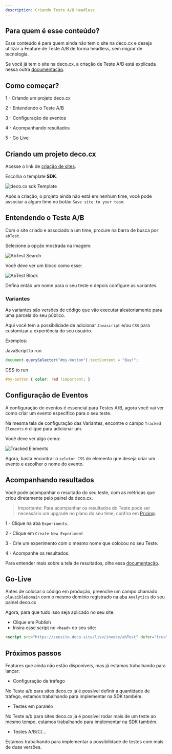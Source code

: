 ```yaml
---
description: Criando Teste A/B Headless
---
```


## Para quem é esse conteúdo?

Esse conteúdo é para quem ainda não tem o site na deco.cx e deseja utilizar a
Feature de Teste A/B de forma headless, sem migrar de tecnologia.

Se você já tem o site na deco.cx, a criação de Teste A/B está explicada nessa
outra [documentação](https://deco.cx/docs/pt/developing/ab-test).

## Como começar?

1 - Criando um projeto deco.cx

2 - Entendendo o Teste A/B

3 - Configuração de eventos

4 - Acompanhando resultados

5 - Go Live

## Criando um projeto deco.cx

Acesse o link de [criação de sites](https://admin.deco.cx/spaces/new).

Escolha o template **SDK**.

![deco.cx sdk Template](https://ozksgdmyrqcxcwhnbepg.supabase.co/storage/v1/object/public/assets/530/ffd8f072-daf7-48cc-ab14-ad6b9297f903)

Após a criação, o projeto ainda não está em nenhum time, você pode associar a
algum time no botão `Save site to your team`.

## Entendendo o Teste A/B

Com o site criado e associado a um time, procure na barra de busca por `abTest`.

Selecione a opção mostrada na imagem:

![AbTest Search](https://ozksgdmyrqcxcwhnbepg.supabase.co/storage/v1/object/public/assets/530/7658eb54-1f8f-49ca-8483-341e59200a9f)

Você deve ver um bloco como esse:

![AbTest Block](https://ozksgdmyrqcxcwhnbepg.supabase.co/storage/v1/object/public/assets/530/d0ee14cb-5ee4-4b3f-a56a-b5f6b4c84eb9)

Defina então um nome para o seu teste e depois configure as variantes.

### Variantes

As variantes são versões de código que vão executar aleatoriamente para uma
parcela do seu público.

Aqui você tem a possibilidade de adicionar `Javascript` e/ou `CSS` para
customizar a experiência do seu usuário.

Exemplos:

JavaScript to run

```js
document.querySelector("#my-button").textContent = "Buy!";
```

CSS to run

```css
#my-button { color: red !important; }
```

## Configuração de Eventos

A configuração de eventos é essencial para Testes A/B, agora você vai ver como
criar um evento específico para o seu teste.

Na mesma tela de configuração das Variantes, encontre o campo `Tracked Elements`
e clique para adicionar um.

Você deve ver algo como:

![Tracked Elements](https://ozksgdmyrqcxcwhnbepg.supabase.co/storage/v1/object/public/assets/530/3933da2b-e55b-4f75-892b-345fd5e1d3d1)

Agora, basta encontrar o `seletor CSS` do elemento que deseja criar um evento e
escolher o nome do evento.

## Acompanhando resultados

Você pode acompanhar o resultado do seu teste, com as métricas que criou
diretamente pelo painel da deco.cx.

> Importante: Para acompanhar os resultados do Teste pode ser necessário um
> upgrade no plano do seu time, confira em
> [Pricing](https://deco.cx/en/pricing).

1 - Clique na aba `Experiments`.

2 - Clique em `Create New Experiment`

3 - Crie um experimento com o mesmo nome que colocou no seu Teste.

4 - Acompanhe os resultados.

Para entender mais sobre a tela de resultados, olhe essa
[documentação](https://deco.cx/docs/pt/developing/ab-test#funil-e-resultado).

## Go-Live

Antes de colocar o código em produção, preenche um campo chamado
`plausibleDomain` com o mesmo domínio registrado na aba `Analytics` do seu
painel deco.cx

Agora, para que tudo isso seja aplicado no seu site:

- Clique em Publish
- Insira esse script no `<head>` do seu site:

```html
<script src="https://seusite.deco.site/live/invoke/abTest" defer="true"></script>
```

## Próximos passos

Features que ainda não estão disponíveis, mas já estamos trabalhando para
lançar:

- Configuração de tráfego

No Teste a/b para sites deco.cx já é possível definir a quantidade de tráfego,
estamos trabalhando para implementar na SDK também.

- Testes em paralelo

No Teste a/b para sites deco.cx já é possível rodar mais de um teste ao mesmo
tempo, estamos trabalhando para implementar na SDK também.

- Testes A/B/C/...

Estamos trabalhando para implementar a possibilidade de testes com mais de duas
versões.
